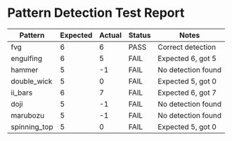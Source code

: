 # Pattern Detection Test Report

| Pattern | Expected | Actual | Status | Notes |
|---------|----------|--------|--------|-------|
| fvg | 6 | 6 | PASS | Correct detection |
| engulfing | 6 | 5 | FAIL | Expected 6, got 5 |
| hammer | 5 | -1 | FAIL | No detection found |
| double_wick | 5 | 0 | FAIL | Expected 5, got 0 |
| ii_bars | 6 | 7 | FAIL | Expected 6, got 7 |
| doji | 5 | -1 | FAIL | No detection found |
| marubozu | 5 | -1 | FAIL | No detection found |
| spinning_top | 5 | 0 | FAIL | Expected 5, got 0 |